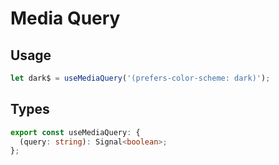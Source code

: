 <!-- todo: better docs -->

# Media Query

## Usage

```ts
let dark$ = useMediaQuery('(prefers-color-scheme: dark)');
```

## Types

```ts
export const useMediaQuery: {
  (query: string): Signal<boolean>;
};
```
